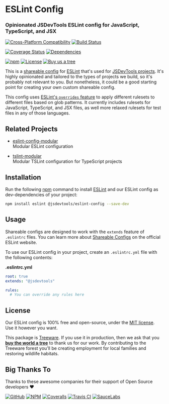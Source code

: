 ESLint Config
==============================================
### Opinionated JSDevTools ESLint config for JavaScript, TypeScript, and JSX

[![Cross-Platform Compatibility](https://jstools.dev/img/badges/os-badges.svg)](https://github.com/JS-DevTools/eslint-config/actions)
[![Build Status](https://github.com/JS-DevTools/eslint-config/workflows/CI-CD/badge.svg)](https://github.com/JS-DevTools/eslint-config/actions)

[![Coverage Status](https://coveralls.io/repos/github/JS-DevTools/eslint-config2/badge.svg?branch=master)](https://coveralls.io/github/JS-DevTools/eslint-config2)
[![Dependencies](https://david-dm.org/JS-DevTools/eslint-config.svg)](https://david-dm.org/JS-DevTools/eslint-config)

[![npm](https://img.shields.io/npm/v/@jsdevtools/eslint-config.svg)](https://www.npmjs.com/package/@jsdevtools/eslint-config)
[![License](https://img.shields.io/npm/l/@jsdevtools/eslint-config.svg)](LICENSE)
[![Buy us a tree](https://img.shields.io/badge/Treeware-%F0%9F%8C%B3-lightgreen)](https://plant.treeware.earth/JS-DevTools/eslint-config)


This is a [shareable config](https://eslint.org/docs/developer-guide/shareable-configs) for [ESLint](https://eslint.org/) that's used for [JSDevTools projects](https://jstools.dev).  It's highly opinionated and tailored to the types of projects we build, so it's probably not relevant to you.  But nonetheless, it could be a good starting point for creating your own custom shareable config.

This config uses [ESLint's `overrides` feature](https://eslint.org/docs/user-guide/configuring#configuration-based-on-glob-patterns) to apply different rulesets to different files based on glob patterns.  It currently includes rulesets for JavaScript, TypeScript, and JSX files, as well more relaxed rulesets for test files in any of those languages.



Related Projects
-----------------------
- [eslint-config-modular](https://jstools.dev/eslint-config-modular/)<br>
  Modular ESLint configuration

- [tslint-modular](https://jstools.dev/tslint-modular/)<br>
  Modular TSLint configuration for TypeScript projects



Installation
-----------------------
Run the following [npm](https://docs.npmjs.com/about-npm/) command to install [ESLint](https://eslint.org/) and our ESLint config as dev-dependencies of your project:

```bash
npm install eslint @jsdevtools/eslint-config --save-dev
```



Usage
-----------------------
Shareable configs are designed to work with the `extends` feature of `.eslintrc` files. You can learn more about
[Shareable Configs](https://eslint.org/docs/developer-guide/shareable-configs) on the official ESLint website.

To use our ESLint config in your project, create an `.eslintrc.yml` file with the following contents:

**.eslintrc.yml**
```yaml
root: true
extends: "@jsdevtools"

rules:
  # You can override any rules here
```



License
--------------------------
Our ESLint config is 100% free and open-source, under the [MIT license](LICENSE). Use it however you want.

This package is [Treeware](http://treeware.earth). If you use it in production, then we ask that you [**buy the world a tree**](https://plant.treeware.earth/JS-DevTools/eslint-config) to thank us for our work. By contributing to the Treeware forest you’ll be creating employment for local families and restoring wildlife habitats.



Big Thanks To
--------------------------
Thanks to these awesome companies for their support of Open Source developers ❤

[![GitHub](https://jstools.dev/img/badges/github.svg)](https://github.com/open-source)
[![NPM](https://jstools.dev/img/badges/npm.svg)](https://www.npmjs.com/)
[![Coveralls](https://jstools.dev/img/badges/coveralls.svg)](https://coveralls.io)
[![Travis CI](https://jstools.dev/img/badges/travis-ci.svg)](https://travis-ci.com)
[![SauceLabs](https://jstools.dev/img/badges/sauce-labs.svg)](https://saucelabs.com)
